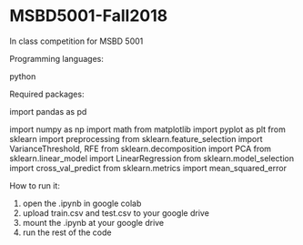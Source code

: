 # MSBD5001-Fall2018
In class competition for MSBD 5001

Programming languages: 

python

Required packages: 

import pandas as pd

import numpy as np
import math
from matplotlib import pyplot as plt
from sklearn import preprocessing
from sklearn.feature_selection import VarianceThreshold, RFE
from sklearn.decomposition import PCA
from sklearn.linear_model import LinearRegression
from sklearn.model_selection import cross_val_predict
from sklearn.metrics import mean_squared_error


How to run it:
1. open the .ipynb in google colab
2. upload train.csv and test.csv to your google drive
3. mount the .ipynb at your google drive
4. run the rest of the code
